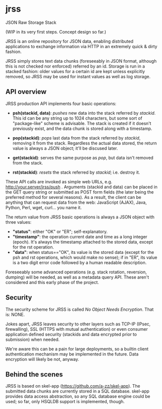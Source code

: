# jrss
JSON Raw Storage Stack

(WIP in its very first steps. Concept design so far.)

JRSS is an online repository for JSON data, enabling distributed applications to exchange information via HTTP in an extremely quick & dirty fashion.

JRSS simply stores text data chunks (foreseeably in JSON format, although this is not checked nor enforced) referred by an id. Storage is run in a stacked fashion: older values for a certain id are kept unless explicitly removed, so JRSS may be used for instant values as well as log storage.

## API overview ##
JRSS production API implements four basic operations: 

* **psh(stackid, data)**: _pushes_ new data into the stack referred by _stackid_. This id can be any string up to 1024 characters, but some sort of "package-like" scheme is advisable. The stack is created if it doesn't previously exist, and the data chunk is stored along with a timestamp.

* **pop(stackid)**: _pops_ last data from the stack referred by _stackid_, removing it from the stack. Regardless the actual data stored, the return value is always a JSON object; it'll be discused later.

* **get(stackid)**: serves the same purpose as _pop_, but data isn't removed from the stack.

* **rst(stackid)**: _resets_ the stack referred by _stackid_; i.e. destroy it.

These API calls are invoked as simple web URLs, e.g. http://your.server/jrss/push . Arguments (stackid and data) can be placed in the GET query string or submitted as POST form fields (the later being the preferred method for several reasons). As a result, the client can be anything that can request data from the web: JavaScript (AJAX), Java, Python, Perl, wget, curl... you name it.

The return value from JRSS basic operations is always a JSON object with three values:

* **"status"**: either "OK" or "ER"; self-explanatory.
* **"timestamp"**: the operation current date and time as a long integer (epoch). It's always the timestamp attached to the stored data, except for the rst operation.
* **"data"**: when status=="OK", its value is the stored data (except for the psh and rst operations, which would make no sense); if in "ER", its value is a two digit error code followed by a human readable description.

Foreseeably some advanced operations (e.g. stack rotation, reversion, dumping) will be needed, as well as a metadata query API. These aren't considered and this early phase of the project.

## Security ##
The security scheme for JRSS is called _No Object Needs Encryption_. That is: NONE.

Jokes apart, JRSS leaves security to other layers such as TCP-IP (IPsec, firewalling), SSL (HTTPS with mutual authentication) or even consumer application defined security (stackids and data encrypted prior to submission) when needed.

We're aware this can be a pain for large deployments, so a builtin client authentication mechanism may be implemented in the future. Data encryption will likely be not, anyway.

## Behind the scenes ##
JRSS is based on skel-app (https://github.com/a-zz/skel-app). The submitted data chunks are currently stored in a SQL database. skel-app provides data access abstraction, so any SQL database engine could be used; so far, only HSQLDB support is implemented, though.
